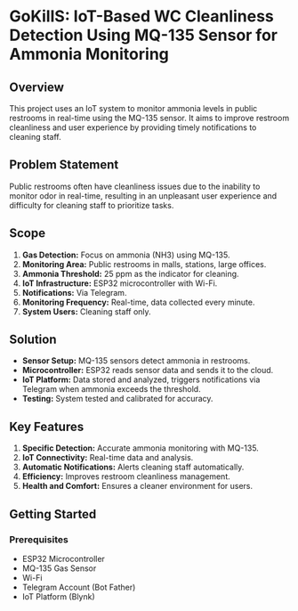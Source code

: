 # GoKillS: IoT-Based WC Cleanliness Detection Using MQ-135 Sensor for Ammonia Monitoring

## Overview
This project uses an IoT system to monitor ammonia levels in public restrooms in real-time using the MQ-135 sensor. It aims to improve restroom cleanliness and user experience by providing timely notifications to cleaning staff.

## Problem Statement
Public restrooms often have cleanliness issues due to the inability to monitor odor in real-time, resulting in an unpleasant user experience and difficulty for cleaning staff to prioritize tasks.

## Scope
1. **Gas Detection:** Focus on ammonia (NH3) using MQ-135.
2. **Monitoring Area:** Public restrooms in malls, stations, large offices.
3. **Ammonia Threshold:** 25 ppm as the indicator for cleaning.
4. **IoT Infrastructure:** ESP32 microcontroller with Wi-Fi.
5. **Notifications:** Via Telegram.
6. **Monitoring Frequency:** Real-time, data collected every minute.
7. **System Users:** Cleaning staff only.

## Solution
- **Sensor Setup:** MQ-135 sensors detect ammonia in restrooms.
- **Microcontroller:** ESP32 reads sensor data and sends it to the cloud.
- **IoT Platform:** Data stored and analyzed, triggers notifications via Telegram when ammonia exceeds the threshold.
- **Testing:** System tested and calibrated for accuracy.

## Key Features
1. **Specific Detection:** Accurate ammonia monitoring with MQ-135.
2. **IoT Connectivity:** Real-time data and analysis.
3. **Automatic Notifications:** Alerts cleaning staff automatically.
4. **Efficiency:** Improves restroom cleanliness management.
5. **Health and Comfort:** Ensures a cleaner environment for users.

## Getting Started

### Prerequisites
- ESP32 Microcontroller
- MQ-135 Gas Sensor
- Wi-Fi
- Telegram Account (Bot Father)
- IoT Platform (Blynk)
